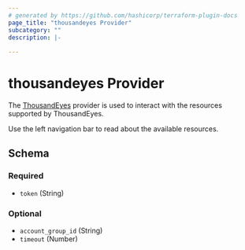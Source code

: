 ```yaml
---
# generated by https://github.com/hashicorp/terraform-plugin-docs
page_title: "thousandeyes Provider"
subcategory: ""
description: |- 
  
---
```


# thousandeyes Provider

The [ThousandEyes](https://www.thousandeyes.com/) provider is used to interact with the resources supported by ThousandEyes.

Use the left navigation bar to read about the available resources.

<!-- schema generated by tfplugindocs -->
## Schema

### Required

- `token` (String)

### Optional

- `account_group_id` (String)
- `timeout` (Number)
